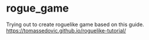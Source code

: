 # rogue_game

Trying out to create roguelike game based on this guide.
https://tomassedovic.github.io/roguelike-tutorial/
